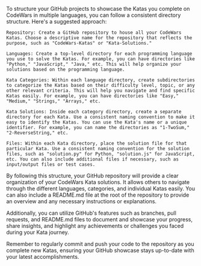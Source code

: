 To structure your GitHub projects to showcase the Katas you complete on CodeWars in multiple languages, you can follow a consistent directory structure. Here's a suggested approach:

    Repository: Create a GitHub repository to house all your CodeWars Katas. Choose a descriptive name for the repository that reflects the purpose, such as "CodeWars-Katas" or "Kata-Solutions."

    Languages: Create a top-level directory for each programming language you use to solve the Katas. For example, you can have directories like "Python," "JavaScript," "Java," etc. This will help organize your solutions based on the programming language.

    Kata Categories: Within each language directory, create subdirectories to categorize the Katas based on their difficulty level, topic, or any other relevant criteria. This will help you navigate and find specific Katas easily. For example, you can have directories like "Easy," "Medium," "Strings," "Arrays," etc.

    Kata Solutions: Inside each category directory, create a separate directory for each Kata. Use a consistent naming convention to make it easy to identify the Katas. You can use the Kata's name or a unique identifier. For example, you can name the directories as "1-TwoSum," "2-ReverseString," etc.

    Files: Within each Kata directory, place the solution file for that particular Kata. Use a consistent naming convention for the solution files, such as "solution.py" for Python, "solution.js" for JavaScript, etc. You can also include additional files if necessary, such as input/output files or test cases.

By following this structure, your GitHub repository will provide a clear organization of your CodeWars Kata solutions. It allows others to navigate through the different languages, categories, and individual Katas easily. You can also include a README.md file at the root of the repository to provide an overview and any necessary instructions or explanations.

Additionally, you can utilize GitHub's features such as branches, pull requests, and README.md files to document and showcase your progress, share insights, and highlight any achievements or challenges you faced during your Kata journey.

Remember to regularly commit and push your code to the repository as you complete new Katas, ensuring your GitHub showcase stays up-to-date with your latest accomplishments.